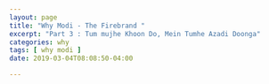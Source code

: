 ```yaml
---
layout: page
title: "Why Modi - The Firebrand "
excerpt: "Part 3 : Tum mujhe Khoon Do, Mein Tumhe Azadi Doonga"
categories: why
tags: [ why modi ]
date: 2019-03-04T08:08:50-04:00

---
```

